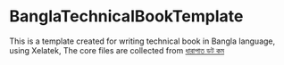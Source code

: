 # BanglaTechnicalBookTemplate
This is a template created for writing technical book in Bangla language, using Xelatek, The core files are collected from [ধারাপাত ডট কম](http://dharapat.com/2014/10/18/banglatex0/)
